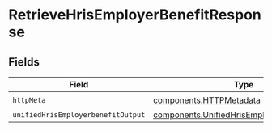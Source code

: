 # RetrieveHrisEmployerBenefitResponse


## Fields

| Field                                                                                                      | Type                                                                                                       | Required                                                                                                   | Description                                                                                                |
| ---------------------------------------------------------------------------------------------------------- | ---------------------------------------------------------------------------------------------------------- | ---------------------------------------------------------------------------------------------------------- | ---------------------------------------------------------------------------------------------------------- |
| `httpMeta`                                                                                                 | [components.HTTPMetadata](../../models/components/httpmetadata.md)                                         | :heavy_check_mark:                                                                                         | N/A                                                                                                        |
| `unifiedHrisEmployerbenefitOutput`                                                                         | [components.UnifiedHrisEmployerbenefitOutput](../../models/components/unifiedhrisemployerbenefitoutput.md) | :heavy_minus_sign:                                                                                         | N/A                                                                                                        |